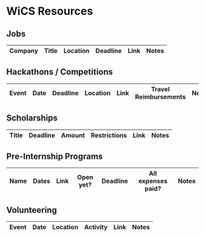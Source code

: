 # WiCS Resources
## Jobs
| Company | Title | Location | Deadline | Link | Notes |
|---|---|---|---|---|---|

## Hackathons / Competitions
| Event | Date | Deadline | Location | Link  | Travel Reimbursements | Notes |
|---|---|---|---|---|---|---|


## Scholarships
| Title | Deadline | Amount | Restrictions | Link | Notes |
|---|---|---|---|---|---|


## Pre-Internship Programs
|Name |	Dates | Link | Open yet? | Deadline | All expenses paid? | Notes|
|---|---|---|---|---|---|---|

## Volunteering
| Event | Date | Location | Activity | Link | Notes |
|---|---|---|---|---|---|
